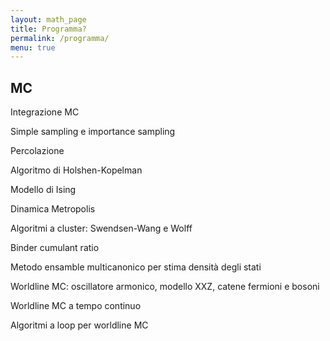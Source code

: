 ```yaml
---
layout: math_page
title: Programma?
permalink: /programma/
menu: true
---
```


## MC

Integrazione MC

Simple sampling e importance sampling

Percolazione

Algoritmo di Holshen-Kopelman

Modello di Ising

Dinamica Metropolis

Algoritmi a cluster: Swendsen-Wang e Wolff

Binder cumulant ratio

Metodo ensamble multicanonico per stima densità degli stati

Worldline MC: oscillatore armonico, modello XXZ, catene fermioni e bosoni

Worldline MC a tempo continuo

Algoritmi a loop per worldline MC

